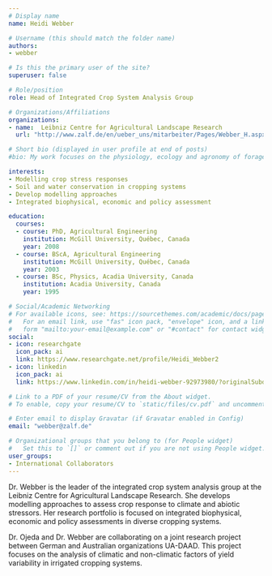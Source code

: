 ```yaml
---
# Display name
name: Heidi Webber

# Username (this should match the folder name)
authors:
- webber

# Is this the primary user of the site?
superuser: false

# Role/position
role: Head of Integrated Crop System Analysis Group

# Organizations/Affiliations
organizations:
- name:  Leibniz Centre for Agricultural Landscape Research
  url: "http://www.zalf.de/en/ueber_uns/mitarbeiter/Pages/Webber_H.aspx"

# Short bio (displayed in user profile at end of posts)
#bio: My work focuses on the physiology, ecology and agronomy of forage plants.

interests:
- Modelling crop stress responses
- Soil and water conservation in cropping systems
- Develop modelling approaches
- Integrated biophysical, economic and policy assessment

education:
  courses:
  - course: PhD, Agricultural Engineering
    institution: McGill University, Québec, Canada
    year: 2008
  - course: BScA, Agricultural Engineering
    institution: McGill University, Québec, Canada
    year: 2003
  - course: BSc, Physics, Acadia University, Canada
    institution: Acadia University, Canada
    year: 1995

# Social/Academic Networking
# For available icons, see: https://sourcethemes.com/academic/docs/page-builder/#icons
#   For an email link, use "fas" icon pack, "envelope" icon, and a link in the
#   form "mailto:your-email@example.com" or "#contact" for contact widget.
social:
- icon: researchgate
  icon_pack: ai
  link: https://www.researchgate.net/profile/Heidi_Webber2
- icon: linkedin
  icon_pack: ai
  link: https://www.linkedin.com/in/heidi-webber-92973980/?originalSubdomain=de

# Link to a PDF of your resume/CV from the About widget.
# To enable, copy your resume/CV to `static/files/cv.pdf` and uncomment the lines below.

# Enter email to display Gravatar (if Gravatar enabled in Config)
email: "webber@zalf.de"

# Organizational groups that you belong to (for People widget)
#   Set this to `[]` or comment out if you are not using People widget.
user_groups:
- International Collaborators
---
```


Dr. Webber is the leader of the integrated crop system analysis group at the Leibniz Centre for Agricultural Landscape Research. She develops modelling approaches to assess crop response to climate and abiotic stressors. Her research portfolio is focused on integrated biophysical, economic and policy assessments in diverse cropping systems.

Dr. Ojeda and Dr. Webber are collaborating on a joint research project between 
German and Australian organizations UA-DAAD. This project focuses on the analysis of climatic 
and non-climatic factors of yield variability in irrigated cropping systems.
